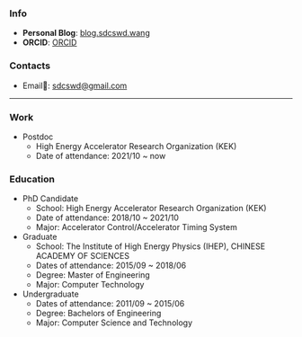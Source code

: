 ### Info
- **Personal Blog**: [blog.sdcswd.wang](https://blog.sdcswd.wang)
- **ORCID**: [ORCID](https://orcid.org/0000-0002-9119-8838)

### Contacts
- Email📮: sdcswd@gmail.com

--------
### Work
- Postdoc
  - High Energy Accelerator Research Organization (KEK)
  - Date of attendance: 2021/10 ~ now

### Education
- PhD Candidate
  - School: High Energy Accelerator Research Organization (KEK)
  - Date of attendance: 2018/10 ~ 2021/10
  - Major: Accelerator Control/Accelerator Timing System
- Graduate
  - School: The Institute of High Energy Physics (IHEP), CHINESE ACADEMY OF SCIENCES
  - Dates of attendance: 2015/09 ~ 2018/06
  - Degree: Master of Engineering
  - Major:  Computer Technology
- Undergraduate
  - Dates of attendance: 2011/09 ~ 2015/06
  - Degree: Bachelors of Engineering
  - Major:  Computer Science and Technology
